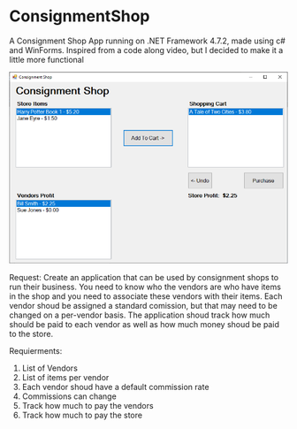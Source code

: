 # ConsignmentShop
A Consignment Shop App running on .NET Framework 4.7.2, made using c# and WinForms. Inspired from a code along video, but I decided to make it a little more functional

![alt text](https://raw.githubusercontent.com/StanciuMihai/ConsignmentShop/master/preview.png)

Request:
Create an application that can be used by consignment shops to run their business. You need to know who the vendors are who have items in the shop and you need to associate these vendors with their items. Each vendor shoud be assigned a standard comission, but that may need to be changed on a per-vendor basis. The application shoud track how much should be paid to each vendor as well as how much money shoud be paid to the store.

Requierments:
1. List of Vendors
2. List of items per vendor
3. Each vendor shoud have a default commission rate
4. Commissions can change
5. Track how much to pay the vendors
6. Track how much to pay the store
